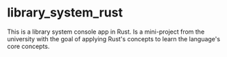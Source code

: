 # library_system_rust
This is a library system console app in Rust. Is a mini-project from the university with the goal of applying Rust's concepts 
to learn the language's core concepts.
